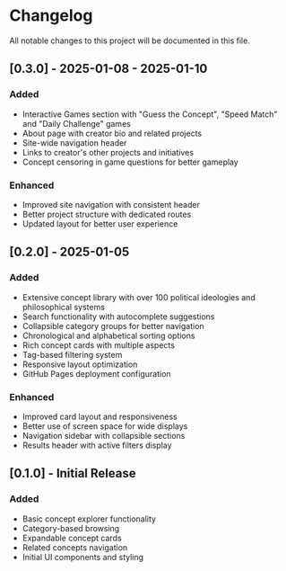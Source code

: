 # Changelog

All notable changes to this project will be documented in this file.

## [0.3.0] - 2025-01-08 - 2025-01-10

### Added
- Interactive Games section with "Guess the Concept", "Speed Match" and "Daily Challenge" games
- About page with creator bio and related projects
- Site-wide navigation header
- Links to creator's other projects and initiatives
- Concept censoring in game questions for better gameplay

### Enhanced
- Improved site navigation with consistent header
- Better project structure with dedicated routes
- Updated layout for better user experience

## [0.2.0] - 2025-01-05

### Added
- Extensive concept library with over 100 political ideologies and philosophical systems
- Search functionality with autocomplete suggestions
- Collapsible category groups for better navigation
- Chronological and alphabetical sorting options
- Rich concept cards with multiple aspects
- Tag-based filtering system
- Responsive layout optimization
- GitHub Pages deployment configuration

### Enhanced
- Improved card layout and responsiveness
- Better use of screen space for wide displays
- Navigation sidebar with collapsible sections
- Results header with active filters display

## [0.1.0] - Initial Release

### Added
- Basic concept explorer functionality
- Category-based browsing
- Expandable concept cards
- Related concepts navigation
- Initial UI components and styling
